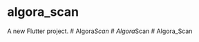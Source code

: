 # algora_scan

A new Flutter project.
#   A l g o r a _ S c a n  
 #   A l g o r a _ S c a n  
 #   A l g o r a _ S c a n  
 